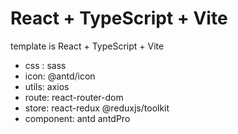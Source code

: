 # React + TypeScript + Vite

template is React + TypeScript + Vite

- css : sass
- icon: @antd/icon
- utils: axios
- route: react-router-dom
- store: react-redux @reduxjs/toolkit
- component: antd antdPro
